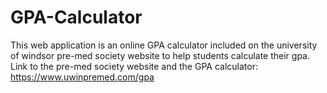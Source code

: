 # GPA-Calculator

This web application is an online GPA calculator included on the university of windsor pre-med society website to help students calculate their gpa.
Link to the pre-med society website and the GPA calculator: https://www.uwinpremed.com/gpa
